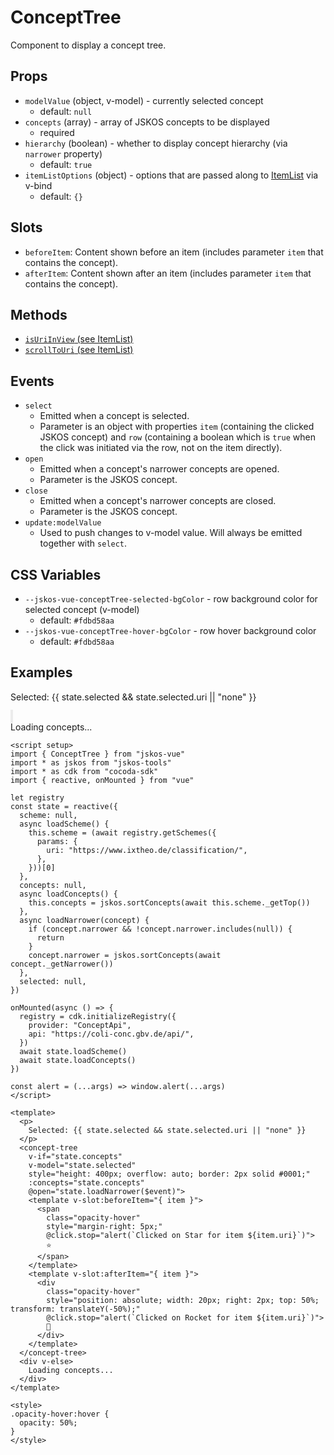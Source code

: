 # ConceptTree
Component to display a concept tree.

## Props
- `modelValue` (object, v-model) - currently selected concept
  - default: `null`
- `concepts` (array) - array of JSKOS concepts to be displayed
  - required
- `hierarchy` (boolean) - whether to display concept hierarchy (via `narrower` property)
  - default: `true`
- `itemListOptions` (object) - options that are passed along to [ItemList](./ItemList) via v-bind
  - default: `{}`

## Slots
- `beforeItem`: Content shown before an item (includes parameter `item` that contains the concept).
- `afterItem`: Content shown after an item (includes parameter `item` that contains the concept).

## Methods
- [`isUriInView` (see ItemList)](./ItemList#methods)
- [`scrollToUri` (see ItemList)](./ItemList#methods)

## Events
- `select`
  - Emitted when a concept is selected.
  - Parameter is an object with properties `item` (containing the clicked JSKOS concept) and `row` (containing a boolean which is `true` when the click was initiated via the row, not on the item directly).
- `open`
  - Emitted when a concept's narrower concepts are opened.
  - Parameter is the JSKOS concept.
- `close`
  - Emitted when a concept's narrower concepts are closed.
  - Parameter is the JSKOS concept.
- `update:modelValue`
  - Used to push changes to v-model value. Will always be emitted together with `select`.

## CSS Variables
- `--jskos-vue-conceptTree-selected-bgColor` - row background color for selected concept (v-model)
  - default: `#fdbd58aa`
- `--jskos-vue-conceptTree-hover-bgColor` - row hover background color
  - default: `#fdbd58aa`

## Examples

<script setup>
import ConceptTree from "../../src/components/ConceptTree.vue"
import * as jskos from "jskos-tools"
import { cdk } from "cocoda-sdk"
import { reactive, onMounted } from "vue"

let registry
const state = reactive({
  scheme: null,
  async loadScheme() {
    this.scheme = (await registry.getSchemes({
      params: {
        uri: "https://www.ixtheo.de/classification/",
      },
    }))[0]
  },
  concepts: null,
  async loadConcepts() {
    this.concepts = jskos.sortConcepts(await this.scheme._getTop())
  },
  async loadNarrower(concept) {
    if (concept.narrower && !concept.narrower.includes(null)) {
      return
    }
    concept.narrower = jskos.sortConcepts(await concept._getNarrower())
  },
  selected: null,
})

onMounted(async () => {
  registry = cdk.initializeRegistry({
    provider: "ConceptApi",
    api: "https://coli-conc.gbv.de/api/",
  })
  await state.loadScheme()
  await state.loadConcepts()
})

const alert = (...args) => window.alert(...args)
</script>

<p>
  Selected: {{ state.selected && state.selected.uri || "none" }}
</p>
<concept-tree
  v-if="state.concepts"
  v-model="state.selected"
  style="height: 400px; overflow: auto; border: 2px solid #0001;"
  :concepts="state.concepts"
  @open="state.loadNarrower($event)">
  <template v-slot:beforeItem="{ item }">
    <span
      class="opacity-hover"
      style="margin-right: 5px;"
      @click.stop="alert(`Clicked on Star for item ${item.uri}`)">
      ⭐️
    </span>
  </template>
  <template v-slot:afterItem="{ item }">
    <div
      class="opacity-hover"
      style="position: absolute; width: 20px; right: 2px; top: 50%; transform: translateY(-50%);"
      @click.stop="alert(`Clicked on Rocket for item ${item.uri}`)">
      🚀
    </div>
  </template>
</concept-tree>
<div v-else>
  Loading concepts...
</div>

<style>
.opacity-hover:hover {
  opacity: 50%;
}
</style>

```vue
<script setup>
import { ConceptTree } from "jskos-vue"
import * as jskos from "jskos-tools"
import * as cdk from "cocoda-sdk"
import { reactive, onMounted } from "vue"

let registry
const state = reactive({
  scheme: null,
  async loadScheme() {
    this.scheme = (await registry.getSchemes({
      params: {
        uri: "https://www.ixtheo.de/classification/",
      },
    }))[0]
  },
  concepts: null,
  async loadConcepts() {
    this.concepts = jskos.sortConcepts(await this.scheme._getTop())
  },
  async loadNarrower(concept) {
    if (concept.narrower && !concept.narrower.includes(null)) {
      return
    }
    concept.narrower = jskos.sortConcepts(await concept._getNarrower())
  },
  selected: null,
})

onMounted(async () => {
  registry = cdk.initializeRegistry({
    provider: "ConceptApi",
    api: "https://coli-conc.gbv.de/api/",
  })
  await state.loadScheme()
  await state.loadConcepts()
})

const alert = (...args) => window.alert(...args)
</script>

<template>
  <p>
    Selected: {{ state.selected && state.selected.uri || "none" }}
  </p>
  <concept-tree
    v-if="state.concepts"
    v-model="state.selected"
    style="height: 400px; overflow: auto; border: 2px solid #0001;"
    :concepts="state.concepts"
    @open="state.loadNarrower($event)">
    <template v-slot:beforeItem="{ item }">
      <span
        class="opacity-hover"
        style="margin-right: 5px;"
        @click.stop="alert(`Clicked on Star for item ${item.uri}`)">
        ⭐️
      </span>
    </template>
    <template v-slot:afterItem="{ item }">
      <div
        class="opacity-hover"
        style="position: absolute; width: 20px; right: 2px; top: 50%; transform: translateY(-50%);"
        @click.stop="alert(`Clicked on Rocket for item ${item.uri}`)">
        🚀
      </div>
    </template>
  </concept-tree>
  <div v-else>
    Loading concepts...
  </div>
</template>

<style>
.opacity-hover:hover {
  opacity: 50%;
}
</style>
```

